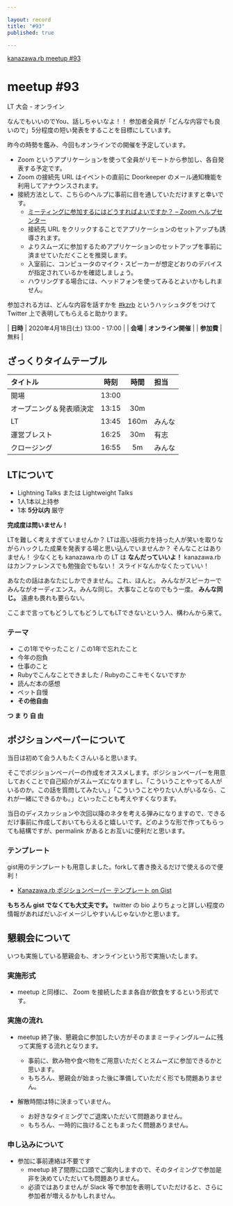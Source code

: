 ```yaml
---

layout: record
title: "#93"
published: true

---
```


<!--

終了後記入

<div style="text-align: right;"><a href="./report.html"><strong>イベントは終了しました。レポートはこちら</strong></a></div>

-->

<div class="doorkeeper-widget">
<a class="doorkeeper-registration-widget" href="https://kzrb.doorkeeper.jp/events/106321">kanazawa.rb meetup #93</a><script src="https://widgets.doorkeeper.jp/w/widget.js"></script>
</div>

# meetup #93

LT 大会 - オンライン

なんでもいいのでYou、話しちゃいなよ！！
参加者全員が「どんな内容でも良いので」5分程度の短い発表をすることを目標にしています。

昨今の時勢を鑑み、今回もオンラインでの開催を予定しています。

* Zoom というアプリケーションを使って全員がリモートから参加し、各自発表する予定です。
* Zoom の接続先 URL はイベントの直前に Doorkeeper のメール通知機能を利用してアナウンスされます。
* 接続方法として、こちらのヘルプに事前に目を通していただけますと幸いです。
    * [ミーティングに参加するにはどうすればよいですか？ – Zoom ヘルプセンター](https://support.zoom.us/hc/ja/articles/201362193-%E3%83%9F%E3%83%BC%E3%83%86%E3%82%A3%E3%83%B3%E3%82%B0%E3%81%AB%E5%8F%82%E5%8A%A0%E3%81%99%E3%82%8B%E3%81%AB%E3%81%AF%E3%81%A9%E3%81%86%E3%81%99%E3%82%8C%E3%81%B0%E3%82%88%E3%81%84%E3%81%A7%E3%81%99%E3%81%8B-)
    * 接続先 URL をクリックすることでアプリケーションのセットアップも誘導されます。
    * よりスムーズに参加するためアプリケーションのセットアップを事前に済ませていただくことを推奨します。
    * 入室前に、コンピュータのマイク・スピーカーが想定どおりのデバイスが指定されているかを確認しましょう。
    * ハウリングする場合には、ヘッドフォンを使ってみるとよいかもしれません。

参加される方は、どんな内容を話すかを
[#kzrb](http://twitter.com/search?q=%23kzrb) というハッシュタグをつけて
Twitter 上で表明してもらえると助かります。

| **日時**   | 2020年4月18日(土) 13:00 - 17:00 |
| **会場**   | **オンライン開催** |
| **参加費** | 無料 |

## ざっくりタイムテーブル

| タイトル                          | 時刻  | 時間 | 担当                                                    |
|:----------------------------------|:-----:|:----:|:--------------------------------------------------------|
| 開場                              | 13:00 |      |                                                         |
| オープニング＆発表順決定          | 13:15 | 30m  |                                                         |
| LT                                | 13:45 | 160m | みんな                                                  |
| 運営ブレスト                      | 16:25 | 30m  | 有志                                                    |
| クロージング                      | 16:55 | 5m   | みんな                                                  |


## LTについて

* Lightning Talks または Lightweight Talks
* 1人1本以上持参
* 1本 **5分以内** 厳守

**完成度は問いません！**

LTを難しく考えすぎていませんか？
LTは高い技術力を持った人が笑いを取りながらハックした成果を発表する場と思い込んでいませんか？
そんなことはありません！
少なくとも kanazawa.rb の LT は **なんだっていいよ！**
kanazawa.rb はカンファレンスでも勉強会でもない！
スライドなんかなくたっていい！

あなたの話はあなたにしかできません。これ、ほんと。
みんながスピーカーでみんながオーディエンス。みんな同じ。
大事なことなのでもう一度。
**みんな同じ。** 遠慮も畏れも要らない。

ここまで言ってもどうしてもどうしてもLTできないという人、構わんから来て。

### テーマ

* この1年でやったこと / この1年で忘れたこと
* 今年の抱負
* 仕事のこと
* Rubyでこんなことできました / Rubyのここキモくないですか
* 読んだ本の感想
* ペット自慢
* **その他自由**

**つ ま り 自 由**


## ポジションペーパーについて

当日は初めて会う人もたくさんいると思います。

そこでポジションペーパーの作成をオススメします。ポジションペーパーを用意しておくことで自己紹介がスムーズになりますし、「こういうことやってる人がいるのか。この話を質問してみたい。」「こういうことやりたい人がいるなら、これが一緒にできるかも。」といったことも考えやすくなります。

当日のディスカッションや次回以降のネタを考える弾みになりますので、できるだけ事前に作成しておいてもらえると嬉しいです。どのような形で作ってもらっても結構ですが、permalink があるとお互いに便利だと思います。


### テンプレート

gist用のテンプレートも用意しました。forkして書き換えるだけで使えるので便利！

- [Kanazawa.rb ポジションペーパー テンプレート on Gist](https://gist.github.com/5a523ec3180002229a32)

**もちろん gist でなくても大丈夫です。** twitter の bio よりちょっと詳しい程度の情報があればだいぶイメージしやすいんじゃないかと思います。

## 懇親会について

いつも実施している懇親会も、オンラインという形で実施いたします。

### 実施形式

* meetup と同様に、 Zoom を接続したまま各自が飲食をするという形式です。

### 実施の流れ

* meetup 終了後、懇親会に参加したい方がそのままミーティングルームに残って実施する流れとなります。
  + 事前に、飲み物や食べ物をご用意いただくとスムーズに参加できるかと思います。
  + もちろん、懇親会が始まった後に準備していただく形でも問題ありません。

* 解散時間は特に決まっていません。
  + お好きなタイミングでご退席いただいて問題ありません。
  + もちろん、一時的に抜けることもまったく問題ありません。

### 申し込みについて
* 参加に事前連絡は不要です
  + meetup 終了間際に口頭でご案内しますので、そのタイミングで参加是非を決めていただいても問題ありません。
  + 必須ではありませんが Slack 等で参加を表明していただけると、さらに参加者が増えるかもしれません。

